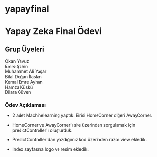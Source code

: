 # yapayfinal

# Yapay Zeka Final Ödevi

## Grup Üyeleri
Okan Yavuz <br>
Emre Şahin<br>
Muhammet Ali Yaşar<br>
Bilal Doğan İlaslan<br>
Kemal Emre Ayhan<br>
Hamza Küskü<br>
Dilara Güven

### Ödev Açıklaması

* 2 adet Machinelearning yaptık. Birisi HomeCorner diğeri AwayCorner.

* HomeCorner ve AwayCorner'ı site üzerinden sorgulamak için predictController'ı oluşturduk.

* PredictController'dan yazdığımız kod üzerinden razor view ekledik.

* Index sayfasına logo ve resim ekledik.